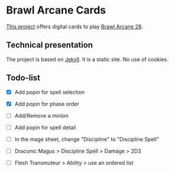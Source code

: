 # Brawl Arcane Cards
[This project](https://maximejannot.github.io/brawlarcanecards/#id_fourth_playerone) offers digital cards to play [Brawl Arcane 28](https://brettfp.itch.io/brawl-arcane-28).


## Technical presentation
The project is based on [Jekyll](https://jekyllrb.com/). It is a static site.
No use of cookies.


## Todo-list
 - [x] Add popin for spell selection
 - [x] Add popin for phase order
 - [ ] Add/Remove a minion
 - [ ] Add popin for spell detail
 - [ ] In the mage sheet, change "Discipline" to "Discipline Spell"
 - [ ] Draconic Magus > Discipline Spell > Damage > 2D3
 - [ ] Flesh Transmuteur > Ability > use an ordered list

